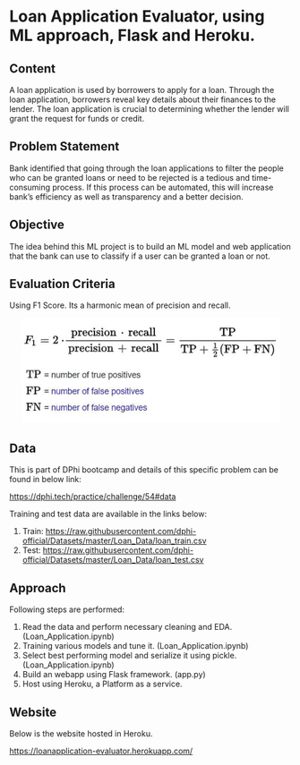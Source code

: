 # Loan Application Evaluator, using ML approach, Flask and Heroku.

## Content
A loan application is used by borrowers to apply for a loan. Through the loan application, borrowers reveal key details about their finances to the lender. The loan application is crucial to determining whether the lender will grant the request for funds or credit.

## Problem Statement
Bank identified that going through the loan applications to filter the people who can be granted loans or need to be rejected is a tedious and time-consuming process. If this process can be automated, this will increase bank’s efficiency as well as transparency and a better decision.

## Objective
The idea behind this ML project is to build an ML model and web application that the bank can use to classify if a user can be granted a loan or not.

## Evaluation Criteria
Using F1 Score. Its a harmonic mean of precision and recall. 

<p align="center">
  <img width="460" src="images/f1score.JPG">
</p>

## Data
This is part of DPhi bootcamp and details of this specific problem can be found in below link:
  
  https://dphi.tech/practice/challenge/54#data
  
Training and test data are available in the links below:

  1. Train: https://raw.githubusercontent.com/dphi-official/Datasets/master/Loan_Data/loan_train.csv
  2. Test:  https://raw.githubusercontent.com/dphi-official/Datasets/master/Loan_Data/loan_test.csv

## Approach
Following steps are performed:
1. Read the data and perform necessary cleaning and EDA. (Loan_Application.ipynb)
2. Training various models and tune it. (Loan_Application.ipynb)
3. Select best performing model and serialize it using pickle. (Loan_Application.ipynb)
4. Build an webapp using Flask framework. (app.py)
5. Host using Heroku, a Platform as a service.

## Website

Below is the website hosted in Heroku.

https://loanapplication-evaluator.herokuapp.com/


